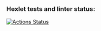 ### Hexlet tests and linter status:
[![Actions Status](https://github.com/IshimuraHide/java-project-61/actions/workflows/hexlet-check.yml/badge.svg)](https://github.com/IshimuraHide/java-project-61/actions)